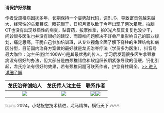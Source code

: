 [](/tools/harmonyos.md ':include')

[](/tools/it.md ':include')

[](/tools/dashi.md ':include')

[](/tools/tools.md ':include')


<!--
[](/tools/disassembler.md ':include')
-->

[](/tools/other.md ':include')

**请保护好颈椎**

作者受颈椎病困扰多年，长期保持一个姿势敲代码，调BUG，导致富贵包越来越大，经常性的头晕目眩，眼花眼干，日积月累以致于今年出现了两次晕厥，拍脑CT也没有出现器质性的病变，贴膏药，按摩推拿，拍X光片反反复复也没少干，问诊很多医生也并没有很好的建议，而颈椎问题解决不好会严重影响自己的职业规划，痛定思痛，干脆自己参加培训班，从专业视角全面了解下脊柱的生理结构和病因分型，目前国内治脊方案做的最好就是龙氏治脊疗法（学员多为医生），抖音号最大咖位：沈主任(粉丝400W+)是其最优秀的传人，学习后发现很多医生拿颈椎病没有很好的办法，但大部分是由颈椎错位和软组织长期紧张导致的僵硬，钙化引起，龙氏疗法有很好的效果，若有颈椎问题可联系作者，护您脊柱周全。[>> 进入详细了解](./vendor/pillow.md)

|龙氏治脊创始人|龙氏传人沈主任|联系作者|
|:-:|:-:|:-:|
|![](https://weharmonyos.oss-cn-hangzhou.aliyuncs.com/resources/龙脊康/long.jpg)|![](https://weharmonyos.oss-cn-hangzhou.aliyuncs.com/resources/龙脊康/shen.jpg)|![](https://weharmonyos.oss-cn-hangzhou.aliyuncs.com/resources/龙脊康/youxiu1.jpg)![](https://weharmonyos.oss-cn-hangzhou.aliyuncs.com/resources/common/zzwx.png)|



:boom::boom::boom: 2024，小站祝您技术精进，龙马精神，横行天下 :fire::fire::fire:
